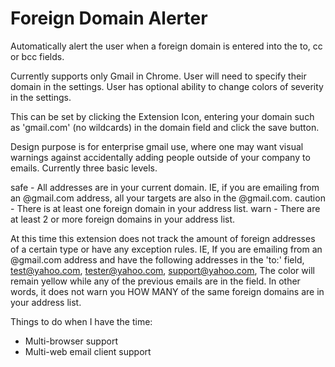 # Foreign Domain Alerter

Automatically alert the user when a foreign domain is entered into the to, cc or bcc fields.

Currently supports only Gmail in Chrome.
User will need to specify their domain in the settings.
User has optional ability to change colors of severity in the settings.

This can be set by clicking the Extension Icon, entering your domain such as 'gmail.com' (no wildcards) in the domain field and click the save button.

Design purpose is for enterprise gmail use, where one may want visual warnings against accidentally adding people outside of your company to emails.
Currently three basic levels.

safe - All addresses are in your current domain. IE, if you are emailing from an @gmail.com address, all your targets are also in the @gmail.com.
caution - There is at least one foreign domain in your address list.
warn - There are at least 2 or more foreign domains in your address list.

At this time this extension does not track the amount of foreign addresses of a certain type or have any exception rules. IE, 
If you are emailing from an @gmail.com address and have the following addresses in the 'to:' field, test@yahoo.com, tester@yahoo.com, support@yahoo.com, 
The color will remain yellow while any of the previous emails are in the field. In other words, it does not warn you HOW MANY of the same foreign domains
are in your address list.

Things to do when I have the time:
- Multi-browser support
- Multi-web email client support



